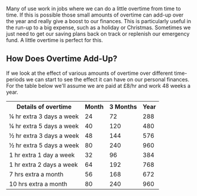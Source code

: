 Many of use work in jobs where we can do a little overtime from time to time.  If this is possible those small amounts of overtime can add-up over the year and really give a boost to our finances.  This is particularly useful in the run-up to a big expense, such as a holiday or Christmas.  Sometimes we just need to get our saving plans back on track or replenish our emergency fund.  A little overtime is perfect for this.

## How Does Overtime Add-Up?

If we look at the effect of various amounts of overtime over different time-periods we can start to see the effect it can have on our personal finances.  For the table below we'll assume we are paid at £8/hr and work 48 weeks a year.


<table class="table table-bordered hand-written">
  <tr>
    <th>Details of overtime</th>
    <th class="text-right">Month</th>
    <th class="text-right">3 Months</th>
    <th class="text-right">Year</th>
  </tr>
  <tr>
    <td>&frac14; hr extra 3 days a week</td>
    <td class="text-right">24</td>
    <td class="text-right">72</td>
    <td class="text-right">288</td>
  </tr>
  <tr>
    <td>&frac14; hr extra 5 days a week</td>
    <td class="text-right">40</td>
    <td class="text-right">120</td>
    <td class="text-right">480</td>
  </tr>
  <tr>
    <td>&frac12; hr extra 3 days a week</td>
    <td class="text-right">48</td>
    <td class="text-right">144</td>
    <td class="text-right">576</td>
  </tr>
  <tr>
    <td>&frac12; hr extra 5 days a week</td>
    <td class="text-right">80</td>
    <td class="text-right">240</td>
    <td class="text-right">960</td>
  </tr>
  <tr>
    <td>1 hr extra 1 day a week</td>
    <td class="text-right">32</td>
    <td class="text-right">96</td>
    <td class="text-right">384</td>
  </tr>
  <tr>
    <td>1 hr extra 2 days a week</td>
    <td class="text-right">64</td>
    <td class="text-right">192</td>
    <td class="text-right">768</td>
  </tr>
  <tr>
    <td>7 hrs extra a month</td>
    <td class="text-right">56</td>
    <td class="text-right">168</td>
    <td class="text-right">672</td>
  </tr>
  <tr>
    <td>10 hrs extra a month</td>
    <td class="text-right">80</td>
    <td class="text-right">240</td>
    <td class="text-right">960</td>
  </tr>
</table>
